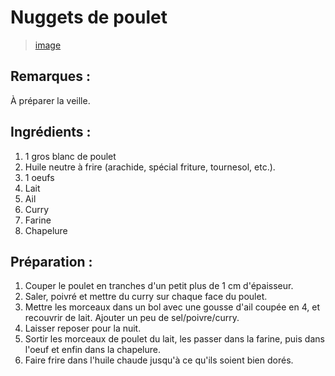 # Nuggets de poulet

>[image](../images/nuggets_poulet.jpg)

## Remarques :
À préparer la veille.

## Ingrédients :
1. 1 gros blanc de poulet
2. Huile neutre à frire (arachide, spécial friture, tournesol, etc.).
3. 1 oeufs
4. Lait
5. Ail
6. Curry
7. Farine
8. Chapelure

## Préparation :
1. Couper le poulet en tranches d'un petit plus de 1 cm d'épaisseur.
2. Saler, poivré et mettre du curry sur chaque face du poulet.
3. Mettre les morceaux dans un bol avec une gousse d'ail coupée en 4, et recouvrir de lait. Ajouter un peu de sel/poivre/curry.
4. Laisser reposer pour la nuit.
5. Sortir les morceaux de poulet du lait, les passer dans la farine, puis dans l'oeuf et enfin dans la chapelure.
6. Faire frire dans l'huile chaude jusqu'à ce qu'ils soient bien dorés.
